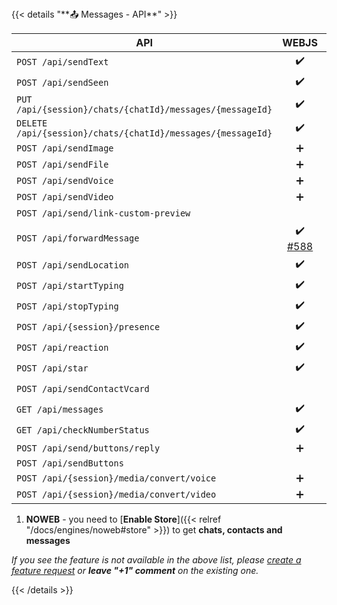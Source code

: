 <div></div>
{{< details "**📤 Messages - API**" >}}

| **API**                                                     |                            WEBJS                             | NOWEB | GOWS |
|-------------------------------------------------------------|:------------------------------------------------------------:|:-----:|:----:|
| `POST /api/sendText`                                        |                              ✔️                              |  ✔️   |  ✔️  |
| `POST /api/sendSeen`                                        |                              ✔️                              |  ✔️   |  ✔️  |
| `PUT /api/{session}/chats/{chatId}/messages/{messageId}`    |                              ✔️                              |  ✔️   |  ✔️  |
| `DELETE /api/{session}/chats/{chatId}/messages/{messageId}` |                              ✔️                              |  ✔️   |  ✔️  |
| `POST /api/sendImage`                                       |                              ➕                               |   ➕   | ➕ ️  |
| `POST /api/sendFile`                                        |                              ➕                               |   ➕   | ➕ ️  |
| `POST /api/sendVoice`                                       |                              ➕                               |   ➕   | ➕ ️  |
| `POST /api/sendVideo`                                       |                              ➕                               |   ➕   | ➕ ️  |
| `POST /api/send/link-custom-preview`                        |                                                              |   ➕   | ➕ ️  |
| `POST /api/forwardMessage`                                  | ✔️<br>[#588](https://github.com/devlikeapro/waha/issues/588) |  ✔️   |      |
| `POST /api/sendLocation`                                    |                              ✔️                              |  ✔️   |      |
| `POST /api/startTyping`                                     |                              ✔️                              |  ✔️   |  ✔️  |
| `POST /api/stopTyping`                                      |                              ✔️                              |  ✔️   |  ✔️  |
| `POST /api/{session}/presence`                              |                              ✔️                              |  ✔️   |  ✔️  |
| `POST /api/reaction`                                        |                              ✔️                              |  ✔️   |  ✔️  |
| `POST /api/star`                                            |                              ✔️                              |  ✔️   |      |
| `POST /api/sendContactVcard`                                |                                                              |  ✔️   |  ✔️  |
| `GET /api/messages`                                         |                              ✔️                              |  ✔️¹  |      |
| `GET /api/checkNumberStatus`                                |                              ✔️                              |  ✔️   |  ✔️  |
| `POST /api/send/buttons/reply`                              |                              ➕                               |       |      |
| `POST /api/sendButtons`                                     |                                                              |       |      |
| `POST /api/{session}/media/convert/voice`                   |                              ➕                               |   ➕   |  ➕   |
| `POST /api/{session}/media/convert/video`                   |                              ➕                               |   ➕   |  ➕   |

1. **NOWEB** - you need to [**Enable Store**]({{< relref "/docs/engines/noweb#store" >}}) to get **chats, contacts and messages**

_If you see the feature is not available in the above list, please [create a feature request](https://github.com/devlikeapro/waha/issues/new/choose) or **leave "+1" comment** on the existing one._

{{< /details >}}
